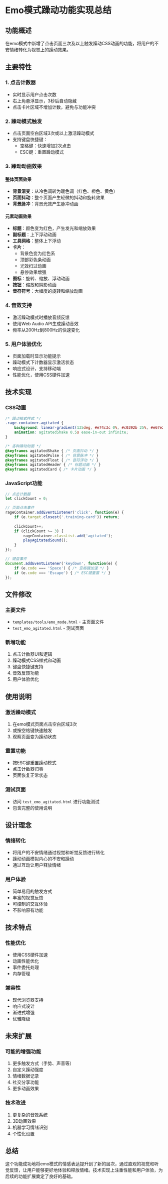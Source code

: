 # Emo模式躁动功能实现总结

## 功能概述
在emo模式中新增了点击页面三次及以上触发躁动CSS动画的功能，将用户的不安情绪转化为视觉上的躁动效果。

## 主要特性

### 1. 点击计数器
- 实时显示用户点击次数
- 右上角悬浮显示，3秒后自动隐藏
- 点击卡片区域不增加计数，避免与功能冲突

### 2. 躁动模式触发
- 点击页面空白区域3次或以上激活躁动模式
- 支持键盘快捷键：
  - 空格键：快速增加2次点击
  - ESC键：重置躁动模式

### 3. 躁动动画效果

#### 整体页面效果
- **背景渐变**：从冷色调转为暖色调（红色、橙色、黄色）
- **页面抖动**：整个页面产生轻微的抖动和旋转效果
- **背景脉冲**：背景光效产生脉冲动画

#### 元素动画效果
- **标题**：颜色变为红色，产生发光和缩放效果
- **副标题**：上下浮动动画
- **工具网格**：整体上下浮动
- **卡片**：
  - 背景色变为红色系
  - 顶部彩色条动画
  - 光效扫过动画
  - 悬停效果增强
- **图标**：旋转、缩放、浮动动画
- **按钮**：缩放和阴影动画
- **音符符号**：大幅度的旋转和缩放动画

### 4. 音效支持
- 激活躁动模式时播放音频反馈
- 使用Web Audio API生成躁动音效
- 频率从200Hz到800Hz的快速变化

### 5. 用户体验优化
- 页面加载时显示功能提示
- 躁动模式下计数器显示激活状态
- 响应式设计，支持移动端
- 性能优化，使用CSS硬件加速

## 技术实现

### CSS动画
```css
/* 躁动模式样式 */
.rage-container.agitated {
    background: linear-gradient(135deg, #e74c3c 0%, #c0392b 25%, #e67e22 50%, #f39c12 75%, #f1c40f 100%);
    animation: agitatedShake 0.5s ease-in-out infinite;
}

/* 各种躁动动画 */
@keyframes agitatedShake { /* 页面抖动 */ }
@keyframes agitatedPulse { /* 背景脉冲 */ }
@keyframes agitatedFloat { /* 音符浮动 */ }
@keyframes agitatedHeader { /* 标题动画 */ }
@keyframes agitatedCard { /* 卡片动画 */ }
```

### JavaScript功能
```javascript
// 点击计数器
let clickCount = 0;

// 页面点击事件
rageContainer.addEventListener('click', function(e) {
    if (e.target.closest('.training-card')) return;
    
    clickCount++;
    if (clickCount >= 3) {
        rageContainer.classList.add('agitated');
        playAgitatedSound();
    }
});

// 键盘事件
document.addEventListener('keydown', function(e) {
    if (e.code === 'Space') { /* 空格键加速 */ }
    if (e.code === 'Escape') { /* ESC键重置 */ }
});
```

## 文件修改

### 主要文件
- `templates/tools/emo_mode.html` - 主页面文件
- `test_emo_agitated.html` - 测试页面

### 新增功能
1. 点击计数器UI和逻辑
2. 躁动模式CSS样式和动画
3. 键盘快捷键支持
4. 音效反馈功能
5. 用户体验优化

## 使用说明

### 激活躁动模式
1. 在emo模式页面点击空白区域3次
2. 或按空格键快速触发
3. 观察页面变为躁动状态

### 重置功能
- 按ESC键重置躁动模式
- 点击计数器归零
- 页面恢复正常状态

### 测试页面
- 访问 `test_emo_agitated.html` 进行功能测试
- 包含完整的使用说明

## 设计理念

### 情绪转化
- 将用户的不安情绪通过视觉和听觉反馈进行转化
- 躁动动画模拟内心的不安和躁动
- 通过互动让用户释放情绪

### 用户体验
- 简单易用的触发方式
- 丰富的视觉反馈
- 可控制的交互体验
- 不影响原有功能

## 技术特点

### 性能优化
- 使用CSS硬件加速
- 动画性能优化
- 事件委托处理
- 内存管理

### 兼容性
- 现代浏览器支持
- 响应式设计
- 渐进式增强
- 优雅降级

## 未来扩展

### 可能的增强功能
1. 更多触发方式（手势、声音等）
2. 自定义躁动强度
3. 情绪数据记录
4. 社交分享功能
5. 更多动画效果

### 技术改进
1. 更复杂的音效系统
2. 3D动画效果
3. 机器学习情绪识别
4. 个性化设置

## 总结

这个功能成功地将emo模式的情感表达提升到了新的层次，通过直观的视觉和听觉反馈，让用户能够更好地体验和释放情绪。技术实现上注重性能和用户体验，为后续的功能扩展奠定了良好的基础。 